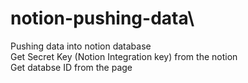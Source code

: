 # notion-pushing-data\
Pushing data into notion database\
Get Secret Key (Notion Integration key) from the notion\
Get databse ID from the page
